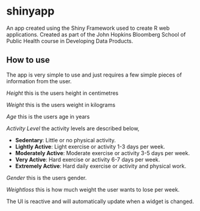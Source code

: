shinyapp
========

An app created using the Shiny Framework used to create R web applications. Created as part of the John Hopkins Bloomberg School of Public Health course in Developing Data Products.

## How to use

The app is very simple to use and just requires a few simple pieces of 
information from the user.

*Height* this is the users height in centimetres

*Weight* this is the users weight in kilograms

*Age* this is the users age in years

*Activity Level* the activity levels are described below,

- **Sedentary**: Little or no physical activity.
- **Lightly Active**: Light exercise or activity 1-3 days per week.
- **Moderately Active**: Moderate exercise or activity 3-5 days per week.
- **Very Active**: Hard exercise or activity 6-7 days per week.
- **Extremely Active**: Hard daily exercise or activity and physical work.

*Gender* this is the users gender.

*Weightloss* this is how much weight the user wants to lose per week.

The UI is reactive and will automatically update when a widget is changed.
